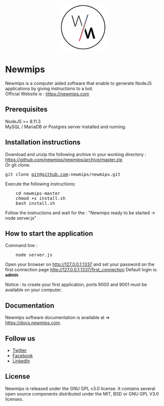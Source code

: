 <p align="center">
	<img width="150" height="150" src="https://raw.githubusercontent.com/newmips/newmips/dev/public/img/FAVICON-GRAND-01.png">
</p>

# Newmips

Newmips is a computer aided software that enable to generate NodeJS applications by giving instructions to a bot.<br>
Official Website is : https://newmips.com

## Prerequisites

NodeJS >= 8.11.3<br>
MySQL / MariaDB or Postgres server installed and running.

## Installation instructions

Download and unzip the following archive in your working directory : https://github.com/newmips/newmips/archive/master.zip<br>
Or git clone: <pre>git clone git@github.com:newmips/newmips.git</pre>

Execute the following instructions:<br/>
<pre>
	cd newmips-master
	chmod +x install.sh
	bash install.sh
</pre>

Follow the instructions and wait for the : "Newmips ready to be started -> node server.js"

## How to start the application

Command line :
<pre>
	node server.js
</pre>

Open your browser on http://127.0.0.1:1337 and set your password on the first connection page http://127.0.0.1:1337/first_connection
Default login is: <b>admin</b>

Notice : to create your first application, ports 9000 and 9001 must be available on your computer.

## Documentation

Newmips software documentation is available at => https://docs.newmips.com.

## Follow us

<ul>
<li><a href="https://twitter.com/newmips">Twitter</a></li>
<li><a href="https://www.facebook.com/newmips">Facebook</a></li>
<li><a href="https://www.linkedin.com/company/newmips">LinkedIn</a></li>
</ul>

## License

Newmips is released under the GNU GPL v3.0 license.
It contains several open source components distributed under the MIT, BSD or GNU GPL V3.0 licenses.

